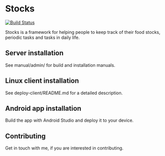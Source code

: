 # Stocks

[![Build Status](https://travis-ci.org/F1rst-Unicorn/stocks.svg?branch=master)](https://travis-ci.org/F1rst-Unicorn/stocks)

Stocks is a framework for helping people to keep track of their
food stocks, periodic tasks and tasks in daily life. 

## Server installation

See manual/admin/ for build and installation manuals. 

## Linux client installation

See deploy-client/README.md for a detailed description.

## Android app installation

Build the app with Android Studio and deploy it to your device.

## Contributing

Get in touch with me, if you are interested in contributing. 
